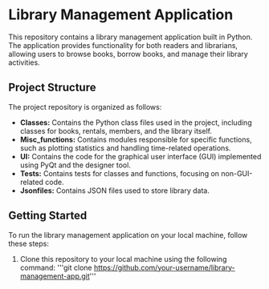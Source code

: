 # Library Management Application

This repository contains a library management application built in Python. The application provides functionality for both readers and librarians, allowing users to browse books, borrow books, and manage their library activities.

## Project Structure

The project repository is organized as follows:

- **Classes:** Contains the Python class files used in the project, including classes for books, rentals, members, and the library itself.
- **Misc_functions:** Contains modules responsible for specific functions, such as plotting statistics and handling time-related operations.
- **UI:** Contains the code for the graphical user interface (GUI) implemented using PyQt and the designer tool.
- **Tests:** Contains tests for classes and functions, focusing on non-GUI-related code.
- **Jsonfiles:** Contains JSON files used to store library data.

## Getting Started

To run the library management application on your local machine, follow these steps:

1. Clone this repository to your local machine using the following command:
   '''git clone https://github.com/your-username/library-management-app.git'''
